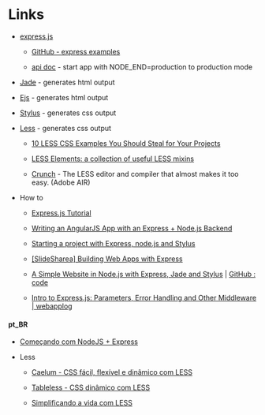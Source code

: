 # Links

* [express.js](http://expressjs.com/) 

    * [GitHub - express examples](https://github.com/visionmedia/express/tree/master/examples)

    * [api doc](http://expressjs.com/api.html#app-settings) - start app with NODE_END=production to production mode

* [Jade](http://jade-lang.com/) - generates html output

* [Ejs](https://github.com/visionmedia/ejs) - generates html output

* [Stylus](http://learnboost.github.com/stylus/) - generates css output

* [Less](http://lesscss.org/) - generates css output

	* [10 LESS CSS Examples You Should Steal for Your Projects](http://designshack.net/articles/css/10-less-css-examples-you-should-steal-for-your-projects/)

	* [LESS Elements: a collection of useful LESS mixins](http://lesselements.com/)
	
	* [Crunch](http://crunchapp.net/) - The LESS editor and compiler that almost makes it too easy. (Adobe AIR)

* How to

	* [Express.js Tutorial](http://www.hacksparrow.com/express-js-tutorial.html)

	* [Writing an AngularJS App with an Express + Node.js Backend](http://briantford.com/blog/angular-express.html)

	* [Starting a project with Express, node.js and Stylus](http://peter.worksontheweb.net/2012/02/29/starting-a-project-with-express-node-js-and-stylus/)

	* [[SlideSharea] Building Web Apps with Express](http://www.slideshare.net/MarketingNinja/building-web-apps-with-express)

	* [A Simple Website in Node.js with Express, Jade and Stylus](http://clock.co.uk/tech-blogs/a-simple-website-in-nodejs-with-express-jade-and-stylus) | [GitHub : code](https://github.com/clocklimited/BasicExpressSite)

	* [Intro to Express.js: Parameters, Error Handling and Other Middleware | webapplog](http://www.webapplog.com/intro-to-express-js-parameters-error-handling-and-other-middleware/)


#### pt_BR

* [Começando com NodeJS + Express](http://labs.webdiastutoriais.com/2012/05/comecando-nodejs-express/)

* Less

	* [Caelum - CSS fácil, flexível e dinâmico com LESS](http://blog.caelum.com.br/css-facil-flexivel-e-dinamico-com-less/)

	* [Tableless - CSS dinâmico com LESS](http://tableless.com.br/css-dinamico-com-less/)
	
	* [Simplificando a vida com LESS](http://loopinfinito.com.br/2012/06/19/simplificando-a-vida-com-less/)
	
	